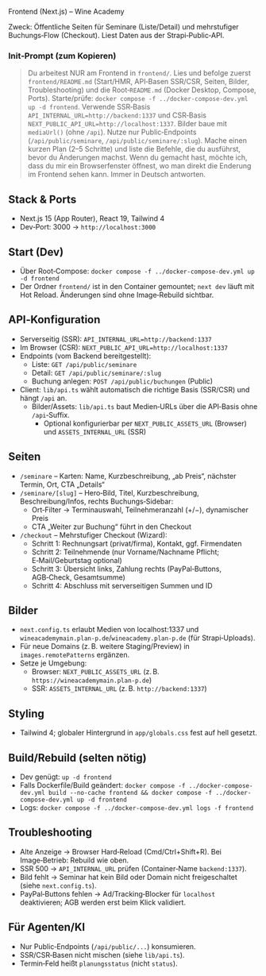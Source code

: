 Frontend (Next.js) – Wine Academy

Zweck: Öffentliche Seiten für Seminare (Liste/Detail) und mehrstufiger Buchungs‑Flow (Checkout). Liest Daten aus der Strapi‑Public‑API.

### Init‑Prompt (zum Kopieren)

> Du arbeitest NUR am Frontend in `frontend/`. Lies und befolge zuerst `frontend/README.md` (Start/HMR, API‑Basen SSR/CSR, Seiten, Bilder, Troubleshooting) und die Root‑`README.md` (Docker Desktop, Compose, Ports). Starte/prüfe: `docker compose -f ../docker-compose-dev.yml up -d frontend`. Verwende SSR‑Basis `API_INTERNAL_URL=http://backend:1337` und CSR‑Basis `NEXT_PUBLIC_API_URL=http://localhost:1337`. Bilder baue mit `mediaUrl()` (ohne `/api`). Nutze nur Public‑Endpoints (`/api/public/seminare`, `/api/public/seminare/:slug`). Mache einen kurzen Plan (2–5 Schritte) und liste die Befehle, die du ausführst, bevor du Änderungen machst. Wenn du gemacht hast, möchte ich, dass du mir ein Browserfenster öffnest, wo man direkt die Enderung im Frontend sehen kann. Immer in Deutsch antworten. 

## Stack & Ports
- Next.js 15 (App Router), React 19, Tailwind 4
- Dev‑Port: 3000 → `http://localhost:3000`

## Start (Dev)
- Über Root‑Compose: `docker compose -f ../docker-compose-dev.yml up -d frontend`
- Der Ordner `frontend/` ist in den Container gemountet; `next dev` läuft mit Hot Reload. Änderungen sind ohne Image‑Rebuild sichtbar.

## API‑Konfiguration
- Serverseitig (SSR): `API_INTERNAL_URL=http://backend:1337`
- Im Browser (CSR): `NEXT_PUBLIC_API_URL=http://localhost:1337`
- Endpoints (vom Backend bereitgestellt):
  - Liste: `GET /api/public/seminare`
  - Detail: `GET /api/public/seminare/:slug`
  - Buchung anlegen: `POST /api/public/buchungen` (Public)
- Client: `lib/api.ts` wählt automatisch die richtige Basis (SSR/CSR) und hängt `/api` an.
  - Bilder/Assets: `lib/api.ts` baut Medien‑URLs über die API‑Basis ohne `/api`‑Suffix.
    - Optional konfigurierbar per `NEXT_PUBLIC_ASSETS_URL` (Browser) und `ASSETS_INTERNAL_URL` (SSR)

## Seiten
- `/seminare` – Karten: Name, Kurzbeschreibung, „ab Preis“, nächster Termin, Ort, CTA „Details“
- `/seminare/[slug]` – Hero‑Bild, Titel, Kurzbeschreibung, Beschreibung/Infos, rechts Buchungs‑Sidebar:
  - Ort‑Filter → Terminauswahl, Teilnehmeranzahl (+/−), dynamischer Preis
  - CTA „Weiter zur Buchung“ führt in den Checkout
- `/checkout` – Mehrstufiger Checkout (Wizard):
  - Schritt 1: Rechnungsart (privat/firma), Kontakt, ggf. Firmendaten
  - Schritt 2: Teilnehmende (nur Vorname/Nachname Pflicht; E‑Mail/Geburtstag optional)
  - Schritt 3: Übersicht links, Zahlung rechts (PayPal‑Buttons, AGB‑Check, Gesamtsumme)
  - Schritt 4: Abschluss mit serverseitigen Summen und ID

<!-- Temporäre Testseite `/buchung-test` entfernt -->

## Bilder
- `next.config.ts` erlaubt Medien von localhost:1337 und `wineacademymain.plan-p.de`/`wineacademy.plan-p.de` (für Strapi‑Uploads).
 - Für neue Domains (z. B. weitere Staging/Preview) in `images.remotePatterns` ergänzen.
 - Setze je Umgebung:
   - Browser: `NEXT_PUBLIC_ASSETS_URL` (z. B. `https://wineacademymain.plan-p.de`)
   - SSR: `ASSETS_INTERNAL_URL` (z. B. `http://backend:1337`)

## Styling
- Tailwind 4; globaler Hintergrund in `app/globals.css` fest auf hell gesetzt.

## Build/Rebuild (selten nötig)
- Dev genügt: `up -d frontend`
- Falls Dockerfile/Build geändert: 
  `docker compose -f ../docker-compose-dev.yml build --no-cache frontend && docker compose -f ../docker-compose-dev.yml up -d frontend`
- Logs: `docker compose -f ../docker-compose-dev.yml logs -f frontend`

## Troubleshooting
- Alte Anzeige → Browser Hard‑Reload (Cmd/Ctrl+Shift+R). Bei Image‑Betrieb: Rebuild wie oben.
- SSR 500 → `API_INTERNAL_URL` prüfen (Container‑Name `backend:1337`).
- Bild fehlt → Seminar hat kein Bild oder Domain nicht freigeschaltet (siehe `next.config.ts`).
 - PayPal‑Buttons fehlen → Ad/Tracking‑Blocker für `localhost` deaktivieren; AGB werden erst beim Klick validiert.

## Für Agenten/KI
- Nur Public‑Endpoints (`/api/public/...`) konsumieren.
- SSR/CSR‑Basen nicht mischen (siehe `lib/api.ts`).
- Termin‑Feld heißt `planungsstatus` (nicht `status`).
